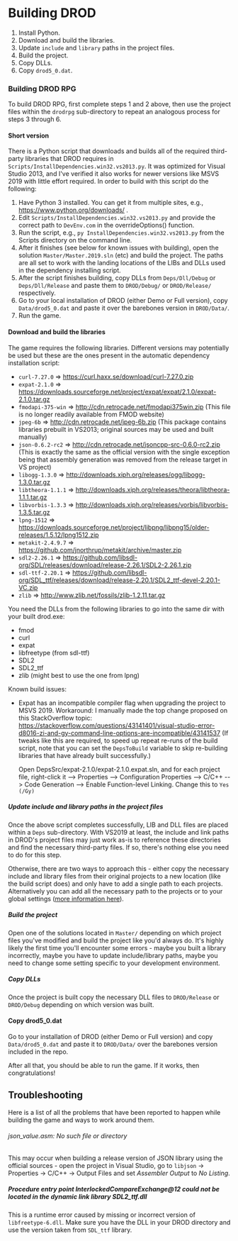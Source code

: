 # Building DROD

1. Install Python.
2. Download and build the libraries.
3. Update `include` and `library` paths in the project files.
4. Build the project.
5. Copy DLLs.
6. Copy `drod5_0.dat`.

### Building DROD RPG

To build DROD RPG, first complete steps 1 and 2 above, then use the project files within the `drodrpg` sub-directory to repeat an analogous process for steps 3 through 6.

#### Short version

There is a Python script that downloads and builds all of the required third-party libraries that DROD requires in `Scripts/InstallDependencies.win32.vs2013.py`.
It was optimized for Visual Studio 2013, and I've verified it also works for newer versions like MSVS 2019 with little effort required.
In order to build with this script do the following:

1. Have Python 3 installed.  You can get it from multiple sites, e.g., https://www.python.org/downloads/ .
1. Edit `Scripts/InstallDependencies.win32.vs2013.py` and provide the correct path to `DevEnv.com` in the overrideOptions() function.
2. Run the script, e.g., `py InstallDependencies.win32.vs2013.py` from the Scripts directory on the command line.
3. After it finishes (see below for known issues with building), open the solution `Master/Master.2019.sln` (etc) and build the project. The paths are all set to work with the landing locations of the LIBs and DLLs used in the dependency installing script.
4. After the script finishes building, copy DLLs from `Deps/Dll/Debug` or `Deps/Dll/Release` and paste them to `DROD/Debug/` or `DROD/Release/` respectively.
5. Go to your local installation of DROD (either Demo or Full version), copy `Data/drod5_0.dat` and paste it over the barebones version in `DROD/Data/`.
6. Run the game.

#### Download and build the libraries

The game requires the following libraries. Different versions may potentially be used but these are the ones present in the automatic dependency installation script:

 - `curl-7.27.0` => https://curl.haxx.se/download/curl-7.27.0.zip
 - `expat-2.1.0` => https://downloads.sourceforge.net/project/expat/expat/2.1.0/expat-2.1.0.tar.gz
 - `fmodapi-375-win` => http://cdn.retrocade.net/fmodapi375win.zip (This file is no longer readily available from FMOD website)
 - `jpeg-6b` => http://cdn.retrocade.net/jpeg-6b.zip (This package contains libraries prebuilt in VS2013; original sources may be used and built manually)
 -  `json-0.6.2-rc2` => http://cdn.retrocade.net/jsoncpp-src-0.6.0-rc2.zip (This is exactly the same as the official version with the single exception being that assembly generation was removed from the release target in VS project)
 -  `libogg-1.3.0` => http://downloads.xiph.org/releases/ogg/libogg-1.3.0.tar.gz
 -  `libtheora-1.1.1` => http://downloads.xiph.org/releases/theora/libtheora-1.1.1.tar.gz
 -  `libvorbis-1.3.3` => http://downloads.xiph.org/releases/vorbis/libvorbis-1.3.5.tar.gz
 -  `lpng-1512` => https://downloads.sourceforge.net/project/libpng/libpng15/older-releases/1.5.12/lpng1512.zip
 -  `metakit-2.4.9.7` => https://github.com/jnorthrup/metakit/archive/master.zip
 -  `sdl2-2.26.1` => https://github.com/libsdl-org/SDL/releases/download/release-2.26.1/SDL2-2.26.1.zip
 -  `sdl-ttf-2.20.1` => https://github.com/libsdl-org/SDL_ttf/releases/download/release-2.20.1/SDL2_ttf-devel-2.20.1-VC.zip
 -  `zlib` => http://www.zlib.net/fossils/zlib-1.2.11.tar.gz

You need the DLLs from the following libraries to go into the same dir with your built drod.exe:
 - fmod
 - curl
 - expat
 - libfreetype (from sdl-ttf)
 - SDL2
 - SDL2_ttf
 - zlib (might best to use the one from lpng)

Known build issues:
 - Expat has an incompatible compiler flag when upgrading the project to MSVS 2019.  Workaround: I manually made the top change proposed on this StackOverflow topic:
   https://stackoverflow.com/questions/43141401/visual-studio-error-d8016-zi-and-gy-command-line-options-are-incompatible/43141537
   (If tweaks like this are required, to speed up repeat re-runs of the build script, note that you can set the `DepsToBuild` variable to skip re-building libraries that have already built successfully.)
   
   Open DepsSrc/expat-2.1.0/expat-2.1.0.expat.sln, and for each project file, right-click it --> Properties --> Configuration Properties --> C/C++ --> Code Generation --> Enable Function-level Linking. Change this to `Yes (/Gy)`

##### Update include and library paths in the project files

Once the above script completes successfully, LIB and DLL files are placed within a `Deps` sub-directory. With VS2019 at least, the include and link paths in DROD's project files may just work as-is to reference these directories and find the necessary third-party files. If so, there's nothing else you need to do for this step.

Otherwise, there are two ways to approach this - either copy the necessary include and library files from their original projects to a new location (like the build script does) and only have to add a single path to each projects.
Alternatively you can add all the necessary path to the projects or to your global settings ([more information here](https://www.curlybrace.com/words/2012/12/17/setting-global-c-include-paths-in-visual-studio-2012-and-2011-and-2010/)).

##### Build the project

Open one of the solutions located in `Master/` depending on which project files you've modified and build the project like you'd always do. It's highly likely the first time you'll encounter some errors - maybe you built a library incorrectly, maybe you have to update include/library paths, maybe you need to change some setting specific to your development environment.

##### Copy DLLs

Once the project is built copy the necessary DLL files to `DROD/Release` or `DROD/Debug` depending on which version was built.

#### Copy drod5_0.dat

Go to your installation of DROD (either Demo or Full version) and copy `Data/drod5_0.dat` and paste it to `DROD/Data/` over the barebones version included in the repo.

After all that, you should be able to run the game. If it works, then congratulations!

## Troubleshooting

Here is a list of all the problems that have been reported to happen while building the game and ways to work around them.

###### json_value.asm: No such file or directory

This may occur when building a release version of JSON library using the official sources - open the project in Visual Studio, go to `libjson` -> Properties -> C/C++ -> Output Files and set *Assembler Output* to *No Listing*.

##### Procedure entry point InterlockedCompareExchange@12 could not be located in the dynamic link library SDL2_ttf.dll

This is a runtime error caused by missing or incorrect version of `libfreetype-6.dll`. Make sure you have the DLL in your DROD directory and use the version taken from `SDL_ttf` library.

